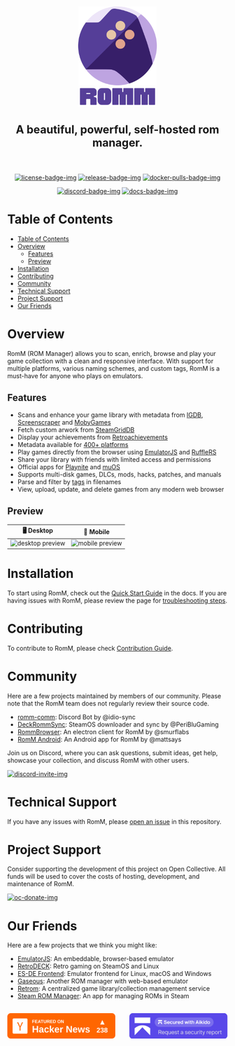 <!-- trunk-ignore-all(markdownlint/MD033) -->
<!-- trunk-ignore(markdownlint/MD041) -->
<div align="center">
  <img src=".github/resources/isotipo.png" height="180px" width="auto" alt="romm logo">
  <br />
  <img src=".github/resources/logotipo.png" height="45px" width="auto" alt="romm logotype">

  <h3 style="font-size: 25px;">
    A beautiful, powerful, self-hosted rom manager.
  </h3>
  <br/>

[![license-badge-img]][license-badge]
[![release-badge-img]][release-badge]
[![docker-pulls-badge-img]][docker-pulls-badge]

[![discord-badge-img]][discord-badge]
[![docs-badge-img]][docs]

  </div>
</div>

# Table of Contents

- [Table of Contents](#table-of-contents)
- [Overview](#overview)
  - [Features](#features)
  - [Preview](#preview)
- [Installation](#installation)
- [Contributing](#contributing)
- [Community](#community)
- [Technical Support](#technical-support)
- [Project Support](#project-support)
- [Our Friends](#our-friends)

# Overview

RomM (ROM Manager) allows you to scan, enrich, browse and play your game collection with a clean and responsive interface. With support for multiple platforms, various naming schemes, and custom tags, RomM is a must-have for anyone who plays on emulators.

## Features

- Scans and enhance your game library with metadata from [IGDB][igdb-api], [Screenscraper][screenscraper-api] and [MobyGames][mobygames-api]
- Fetch custom arwork from [SteamGridDB][steamgriddb-api]
- Display your achievements from [Retroachievements][retroachievements-api]
- Metadata available for [400+ platforms][docs-supported-platforms]
- Play games directly from the browser using [EmulatorJS][docs-emulatorjs] and [RuffleRS][docs-rufflers]
- Share your library with friends with limited access and permissions
- Official apps for [Playnite][playnite-app] and [muOS][muos-app]
- Supports multi-disk games, DLCs, mods, hacks, patches, and manuals
- Parse and filter by [tags][docs-tag-support] in filenames
- View, upload, update, and delete games from any modern web browser

## Preview

|                                       🖥 Desktop                                       |                                                           📱 Mobile                                                            |
| :------------------------------------------------------------------------------------: | :----------------------------------------------------------------------------------------------------------------------------: |
| <img src=".github/resources/screenshots/preview-desktop.webp" alt="desktop preview" /> | <img style="width: 325px; aspect-ratio: auto;" src=".github/resources/screenshots/preview-mobile.webp" alt="mobile preview" /> |

# Installation

To start using RomM, check out the [Quick Start Guide][docs-quick-start-guide] in the docs. If you are having issues with RomM, please review the page for [troubleshooting steps][docs-troubleshooting].

# Contributing

To contribute to RomM, please check [Contribution Guide](./CONTRIBUTING.md).

# Community

Here are a few projects maintained by members of our community. Please note that the RomM team does not regularly review their source code.

- [romm-comm][romm-comm-discord-bot]: Discord Bot by @idio-sync
- [DeckRommSync][deck-romm-sync]: SteamOS downloader and sync by @PeriBluGaming
- [RommBrowser][romm-browser]: An electron client for RomM by @smurflabs
- [RomM Android][romm-android]: An Android app for RomM by @mattsays

Join us on Discord, where you can ask questions, submit ideas, get help, showcase your collection, and discuss RomM with other users.

[![discord-invite-img]][discord-invite]

# Technical Support

If you have any issues with RomM, please [open an issue](https://github.com/rommapp/romm/issues/new) in this repository.

# Project Support

Consider supporting the development of this project on Open Collective. All funds will be used to cover the costs of hosting, development, and maintenance of RomM.

[![oc-donate-img]][oc-donate]

# Our Friends

Here are a few projects that we think you might like:

- [EmulatorJS](https://emulatorjs.org/): An embeddable, browser-based emulator
- [RetroDECK](https://retrodeck.net/): Retro gaming on SteamOS and Linux
- [ES-DE Frontend](https://es-de.org/): Emulator frontend for Linux, macOS and Windows
- [Gaseous](https://github.com/gaseous-project/gaseous-server): Another ROM manager with web-based emulator
- [Retrom](https://github.com/JMBeresford/retrom): A centralized game library/collection management service
- [Steam ROM Manager](https://steamgriddb.github.io/steam-rom-manager/): An app for managing ROMs in Steam

<div align="center">
  <br />
  <div style="display: flex; gap: 2rem; justify-content: center; align-items: flex-start;">
    <a href="https://news.ycombinator.com/item?id=44247964" target="_blank">
      <img src=".github/resources/hackernews_badge.svg" width="250px" alt="hackernews badge">
    </a>
    <a href="https://app.aikido.dev/audit-report/external/NzayAUgNoqiMuiy7p7yNvI0U/request" target="_blank">
      <img src=".github/resources/aikido-badge.png" alt="Aikido Security Audit Report" height="58" />
    </a>
  </div>
</div>

<!-- docs links -->

[docs]: https://docs.romm.app/latest/
[docs-quick-start-guide]: https://docs.romm.app/latest/Getting-Started/Quick-Start-Guide/
[docs-supported-platforms]: https://docs.romm.app/latest/Platforms-and-Players/Supported-Platforms/
[docs-emulatorjs]: https://docs.romm.app/latest/Platforms-and-Players/EmulatorJS-Player/
[docs-rufflers]: https://docs.romm.app/latest/Platforms-and-Players/RuffleRS-Player/
[docs-troubleshooting]: https://docs.romm.app/latest/Troubleshooting/Scanning-Issues/
[docs-tag-support]: https://docs.romm.app/latest/Getting-Started/Folder-Structure/#tag-support

<!-- Badges -->

[license-badge-img]: https://img.shields.io/github/license/rommapp/romm?style=for-the-badge&color=a32d2a
[license-badge]: LICENSE
[release-badge-img]: https://img.shields.io/github/v/release/rommapp/romm?style=for-the-badge
[release-badge]: https://github.com/rommapp/romm/releases
[discord-badge-img]: https://img.shields.io/badge/discord-7289da?style=for-the-badge
[discord-badge]: https://discord.gg/P5HtHnhUDH
[docs-badge-img]: https://img.shields.io/badge/docs-736e9b?style=for-the-badge
[docker-pulls-badge-img]: https://img.shields.io/docker/pulls/rommapp/romm?style=for-the-badge&label=pulls
[docker-pulls-badge]: https://hub.docker.com/r/rommapp/romm

<!-- Links -->

[discord-invite-img]: https://invidget.switchblade.xyz/P5HtHnhUDH
[discord-invite]: https://discord.gg/P5HtHnhUDH
[oc-donate-img]: https://opencollective.com/romm/donate/button.png?color=blue
[oc-donate]: https://opencollective.com/romm

<!-- External links -->

[igdb-api]: https://docs.romm.app/latest/Getting-Started/Metadata-Providers/#igdb
[screenscraper-api]: https://docs.romm.app/latest/Getting-Started/Metadata-Providers/#screenscraper
[mobygames-api]: https://docs.romm.app/latest/Getting-Started/Metadata-Providers/#mobygames
[steamgriddb-api]: https://docs.romm.app/latest/Getting-Started/Metadata-Providers/#steamgriddb
[retroachievements-api]: https://docs.romm.app/latest/Getting-Started/Metadata-Providers/#retroachievements
[romm-comm-discord-bot]: https://github.com/idio-sync/romm-comm
[deck-romm-sync]: https://github.com/PeriBluGaming/DeckRommSync-Standalone
[romm-browser]: https://github.com/smurflabs/RommBrowser/
[romm-android]: https://github.com/mattsays/romm-android
[playnite-app]: https://github.com/rommapp/playnite-plugin
[muos-app]: https://github.com/rommapp/muos-app
